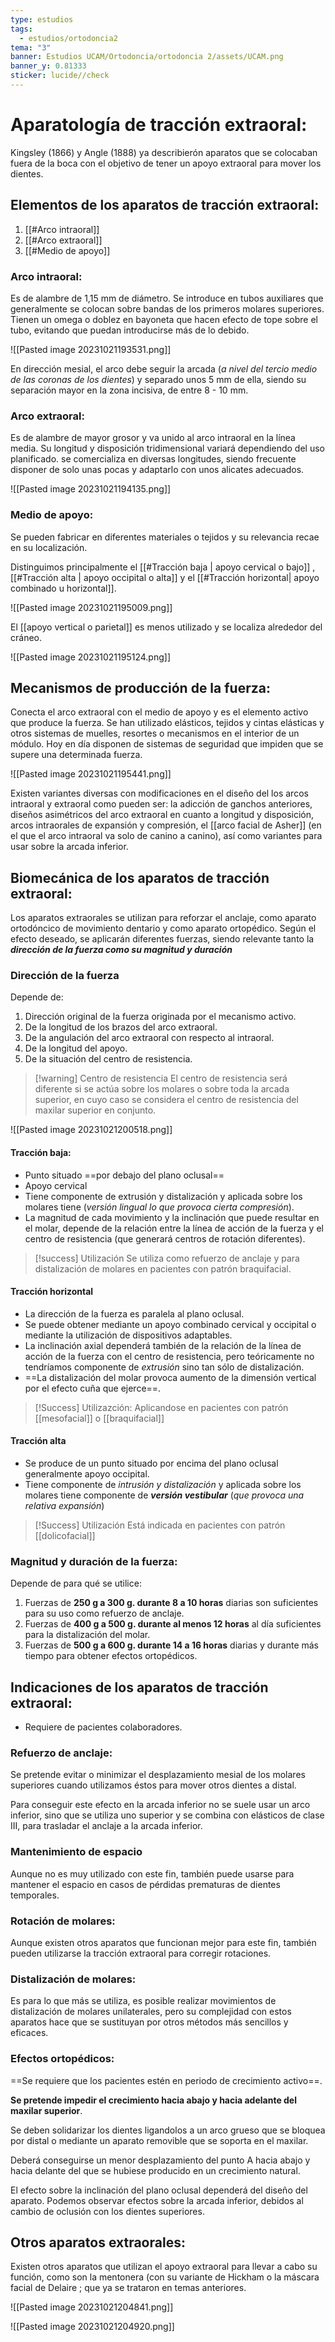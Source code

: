 ```yaml
---
type: estudios
tags:
  - estudios/ortodoncia2
tema: "3"
banner: Estudios UCAM/Ortodoncia/ortodoncia 2/assets/UCAM.png
banner_y: 0.81333
sticker: lucide//check
---
```

# Aparatología de tracción extraoral:
Kingsley (1866) y Angle (1888) ya describierón aparatos que se colocaban fuera de la boca con el objetivo de tener un apoyo extraoral para mover los dientes. 

## Elementos de los aparatos de tracción extraoral:
1. [[#Arco intraoral]]
2. [[#Arco extraoral]]
3. [[#Medio de apoyo]]

### Arco intraoral:
Es de alambre de 1,15 mm de diámetro. Se introduce en tubos auxiliares que generalmente se colocan sobre bandas de los primeros molares superiores. Tienen un omega o doblez en bayoneta que hacen efecto de tope sobre el tubo, evitando que puedan introducirse más de lo debido.

![[Pasted image 20231021193531.png]]

En dirección mesial, el arco debe seguir la arcada (_a nivel del tercio medio de las coronas de los dientes_) y separado unos 5 mm de ella, siendo su separación mayor en la zona incisiva, de entre 8 - 10 mm.

### Arco extraoral:
Es de alambre de mayor grosor y va unido al arco intraoral en la línea media. Su longitud y disposición tridimensional variará dependiendo del uso planificado. se comercializa en diversas longitudes, siendo frecuente disponer de solo unas pocas y adaptarlo con unos alicates adecuados.

![[Pasted image 20231021194135.png]]

### Medio de apoyo:
Se pueden fabricar en diferentes materiales o tejidos y su relevancia recae en su localización.

Distinguimos principalmente el [[#Tracción baja | apoyo cervical o bajo]] , [[#Tracción alta | apoyo occipital o alta]] y el [[#Tracción horizontal| apoyo combinado u horizontal]].

![[Pasted image 20231021195009.png]]

El [[apoyo vertical o parietal]] es menos utilizado y se localiza alrededor del cráneo.

![[Pasted image 20231021195124.png]]

## Mecanismos de producción de la fuerza:
Conecta el arco extraoral con el medio de apoyo y es el elemento activo que produce la fuerza. Se han utilizado elásticos, tejidos y cintas elásticas y otros sistemas de muelles, resortes o mecanismos en el interior de un módulo. Hoy en día disponen de sistemas de seguridad que impiden que se supere una determinada fuerza.

![[Pasted image 20231021195441.png]]

Existen variantes diversas con modificaciones en el diseño del los arcos intraoral y extraoral como pueden ser: la adicción de ganchos anteriores, diseños asimétricos del arco extraoral en cuanto a longitud y disposición, arcos intraorales de expansión y compresión, el [[arco facial de Asher]] (en el que el arco intraoral va solo de canino a canino), así como variantes para usar sobre la arcada inferior.

## Biomecánica de los aparatos de tracción extraoral:
Los aparatos extraorales se utilizan para reforzar el anclaje, como aparato ortodóncico de movimiento dentario y  como aparato ortopédico. Según el efecto deseado, se aplicarán diferentes fuerzas, siendo relevante tanto la **_dirección de la fuerza como su magnitud y duración_**

### Dirección de la fuerza
Depende de:
1. Dirección original de la fuerza originada por el mecanismo activo.
2. De la longitud de los brazos del arco extraoral.
3. De la angulación del arco extraoral con respecto al intraoral.
4. De la longitud del apoyo.
5. De la situación del centro de resistencia.

>[!warning] Centro de resistencia
>El centro de resistencia será diferente si se actúa sobre los molares o sobre toda la arcada superior, en cuyo caso se considera el centro de resistencia del maxilar superior en conjunto.

![[Pasted image 20231021200518.png]]

#### Tracción baja:
- Punto situado ==por debajo del plano oclusal==
- Apoyo cervical
- Tiene componente de extrusión y distalización y aplicada sobre los molares tiene (_versión lingual lo que provoca cierta compresión_).
-  La magnitud de cada movimiento y la inclinación que puede resultar en el molar, depende de la relación entre la línea de acción de la fuerza y el centro de resistencia (que generará centros de rotación diferentes).

> [!success] Utilización
> Se utiliza como refuerzo de anclaje y para distalización de molares en pacientes con patrón braquifacial.

#### Tracción horizontal
- La dirección de la fuerza es paralela al plano oclusal.
- Se puede obtener mediante un apoyo combinado cervical y occipital o mediante la utilización de dispositivos adaptables.
- La inclinación axial dependerá también de la relación de la línea de acción de la fuerza con el centro de resistencia, pero teóricamente no tendríamos componente de _extrusión_ sino tan sólo de distalización.
- ==La distalización del molar provoca aumento de la dimensión vertical por el efecto cuña que ejerce==.

> [!Success] Utilizazción:
> Aplicandose en pacientes con patrón [[mesofacial]] o [[braquifacial]]

#### Tracción alta
- Se produce de un punto situado por encima del plano oclusal generalmente apoyo occipital.
- Tiene componente de _intrusión y distalización_ y aplicada sobre los molares tiene componente de **_versión vestibular_** (_que provoca una relativa expansión_)

> [!Success] Utilización
> Está indicada en pacientes con patrón [[dolicofacial]]
> 

### Magnitud y duración de la fuerza:
Depende de para qué se utilice:
1. Fuerzas de **250 g a 300 g.  durante 8 a 10 horas** diarias son suficientes para su uso como refuerzo de anclaje.
2. Fuerzas de **400 g a 500 g. durante al menos 12 horas** al día suficientes para la distalización del molar.
3. Fuerzas de **500 g a 600 g. durante 14 a 16 horas** diarias y durante más tiempo para obtener efectos ortopédicos.

## Indicaciones de los aparatos de tracción extraoral:
- Requiere de pacientes colaboradores.

### Refuerzo de anclaje: 
Se pretende evitar o minimizar el desplazamiento mesial de los molares superiores cuando utilizamos éstos para mover otros dientes a distal. 

Para conseguir este efecto en la arcada inferior no se suele usar un arco inferior, sino que se utiliza uno superior y se combina con elásticos de clase III, para trasladar el anclaje a la arcada inferior.

### Mantenimiento de espacio
Aunque no es muy utilizado con este fin, también puede usarse para mantener el espacio en casos de pérdidas prematuras de dientes temporales.

### Rotación de molares:
Aunque existen otros aparatos que funcionan mejor para este fin, también pueden utilizarse la tracción extraoral para corregir rotaciones.

### Distalización de molares:
Es para lo que más se utiliza, es posible realizar movimientos de distalización de molares unilaterales, pero su complejidad con estos aparatos hace que se sustituyan por otros métodos más sencillos y eficaces.

### Efectos ortopédicos:
==Se requiere que los pacientes estén en periodo de crecimiento activo==. 

**Se pretende impedir el crecimiento hacia abajo y hacia adelante del maxilar superior**.

Se deben solidarizar los dientes ligandolos a un arco grueso que se bloquea por distal o mediante un aparato removible que se soporta en el maxilar.

Deberá conseguirse un menor desplazamiento del punto A hacia abajo y hacia delante del que se hubiese producido en un crecimiento natural. 

El efecto sobre la inclinación del plano oclusal dependerá del diseño del aparato. Podemos observar efectos sobre la arcada inferior, debidos al cambio de oclusión con los dientes superiores.

## Otros aparatos extraorales:
Existen otros aparatos que utilizan el apoyo extraoral para llevar a cabo su función, como son la mentonera  (con su variante de Hickham  o la máscara facial de Delaire ; que ya se trataron en temas anteriores.

![[Pasted image 20231021204841.png]]

![[Pasted image 20231021204920.png]]

